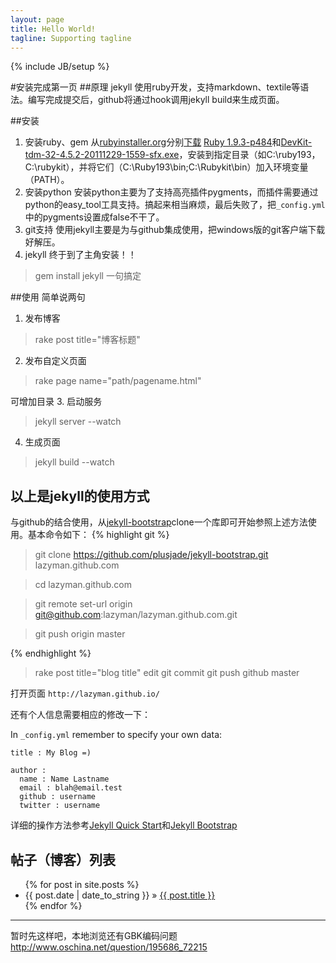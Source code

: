 ```yaml
---
layout: page
title: Hello World!
tagline: Supporting tagline
---
```

{% include JB/setup %}

#安装完成第一页
##原理
jekyll 使用ruby开发，支持markdown、textile等语法。编写完成提交后，github将通过hook调用jekyll build来生成页面。

##安装

1. 安装ruby、gem
从[rubyinstaller.org](http://rubyinstaller.org/)分别[下载](http://rubyinstaller.org/downloads/) [Ruby 1.9.3-p484](http://dl.bintray.com/oneclick/rubyinstaller/rubyinstaller-1.9.3-p484.exe?direct)和[DevKit-tdm-32-4.5.2-20111229-1559-sfx.exe](https://github.com/downloads/oneclick/rubyinstaller/DevKit-tdm-32-4.5.2-20111229-1559-sfx.exe)，安装到指定目录（如C:\ruby193，C:\rubykit），并将它们（C:\Ruby193\bin;C:\Rubykit\bin）加入环境变量（PATH）。
2. 安装python
安装python主要为了支持高亮插件pygments，而插件需要通过python的easy_tool工具支持。搞起来相当麻烦，最后失败了，把`_config.yml`中的pygments设置成false不干了。
3. git支持
使用jekyll主要是为与github集成使用，把windows版的git客户端下载好解压。
4. jekyll
终于到了主角安装！！
> gem install jekyll
一句搞定

##使用
简单说两句

1. 发布博客
> rake post title="博客标题"
2. 发布自定义页面
> rake page name="path/pagename.html"

可增加目录
3. 启动服务
> jekyll server --watch
4. 生成页面
> jekyll build --watch

以上是jekyll的使用方式
---

与github的结合使用，从[jekyll-bootstrap](https://github.com/plusjade)clone一个库即可开始参照上述方法使用。基本命令如下：
{% highlight git %}

> git clone https://github.com/plusjade/jekyll-bootstrap.git lazyman.github.com

> cd lazyman.github.com

> git remote set-url origin git@github.com:lazyman/lazyman.github.com.git

> git push origin master

{% endhighlight %}

> rake post title="blog title"
> edit
> git commit
> git push github master

打开页面 `http://lazyman.github.io/`


还有个人信息需要相应的修改一下：

In `_config.yml` remember to specify your own data:
    
    title : My Blog =)
    
    author :
      name : Name Lastname
      email : blah@email.test
      github : username
      twitter : username
详细的操作方法参考[Jekyll Quick Start](http://jekyllbootstrap.com/usage/jekyll-quick-start.html)和[Jekyll Bootstrap](http://jekyllbootstrap.com)


## 帖子（博客）列表

<ul class="posts">
  {% for post in site.posts %}
    <li><span>{{ post.date | date_to_string }}</span> &raquo; <a href="{{ BASE_PATH }}{{ post.url }}">{{ post.title }}</a></li>
  {% endfor %}
</ul>

---

暂时先这样吧，本地浏览还有GBK编码问题
http://www.oschina.net/question/195686_72215
